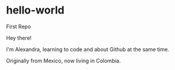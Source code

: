 # hello-world
First Repo

Hey there!

I'm Alexandra, learning to code and about Github at the same time. 

Originally from Mexico, now living in Colombia. 
